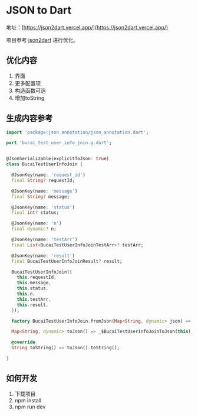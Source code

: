 # JSON to Dart

地址：[https://json2dart.vercel.app/](https://json2dart.vercel.app/)

项目参考 [json2dart](https://github.com/caijinglong/json2dart) 进行优化。

## 优化内容
1. 界面
2. 更多配置项
3. 构造函数可选
4. 增加toString

## 生成内容参考
```dart
import 'package:json_annotation/json_annotation.dart';

part 'bucai_test_user_info_join.g.dart';


@JsonSerializable(explicitToJson: true)
class BucaiTestUserInfoJoin {

  @JsonKey(name: 'request_id')
  final String? requestId;

  @JsonKey(name: 'message')
  final String? message;

  @JsonKey(name: 'status')
  final int? status;

  @JsonKey(name: 'n')
  final dynamic? n;

  @JsonKey(name: 'testArr')
  final List<BucaiTestUserInfoJoinTestArr>? testArr;

  @JsonKey(name: 'result')
  final BucaiTestUserInfoJoinResult? result;

  BucaiTestUserInfoJoin({
    this.requestId,
    this.message,
    this.status,
    this.n,
    this.testArr,
    this.result,
  });

  factory BucaiTestUserInfoJoin.fromJson(Map<String, dynamic> json) => _$BucaiTestUserInfoJoinFromJson(json);

  Map<String, dynamic> toJson() => _$BucaiTestUserInfoJoinToJson(this);

  @override
  String toString() => toJson().toString();

}
```


## 如何开发

1. 下载项目
2. npm install
3. npm run dev
